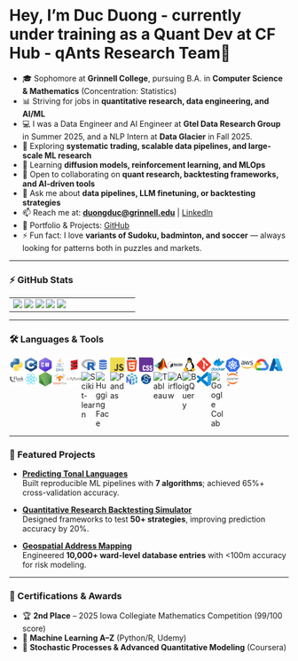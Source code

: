 # Hey, I’m Duc Duong - currently under training as a Quant Dev at CF Hub - qAnts Research Team👋  

- 🎓 Sophomore at **Grinnell College**, pursuing B.A. in **Computer Science & Mathematics** (Concentration: Statistics)  
- 📊 Striving for jobs in **quantitative research, data engineering, and AI/ML**  
- 💻 I was a Data Engineer and AI Engineer at **Gtel Data Research Group** in Summer 2025, and a NLP Intern at **Data Glacier** in Fall 2025.  
- 🔭 Exploring **systematic trading, scalable data pipelines, and large-scale ML research**  
- 🌱 Learning **diffusion models, reinforcement learning, and MLOps**  
- 👯 Open to collaborating on **quant research, backtesting frameworks, and AI-driven tools**  
- 💬 Ask me about **data pipelines, LLM finetuning, or backtesting strategies**  
- 📫 Reach me at: **duongduc@grinnell.edu** | [LinkedIn](https://www.linkedin.com/in/duchduong)  
- 📝 Portfolio & Projects: [GitHub](https://github.com/duongduc388222)  
- ⚡ Fun fact: I love **variants of Sudoku, badminton, and soccer** — always looking for patterns both in puzzles and markets.  

---

### ⚡ GitHub Stats  
<table>
<tr>
  <td width="48%">
    <img src="https://github-readme-stats.vercel.app/api?username=duongduc388222&show_icons=true&hide_border=true&count_private=true" />
    <img src="https://github-readme-stats.vercel.app/api/top-langs/?username=duongduc388222&layout=compact&show_icons=true&hide_border=true" />
    <img src="https://github-readme-streak-stats.herokuapp.com/?user=duongduc388222&hide_border=true" />
    <img src="https://github-profile-trophy.vercel.app/?username=duongduc388222&theme=flat&no-frame=true&margin-w=15" />
    <img src="https://github-readme-activity-graph.vercel.app/graph?username=duongduc388222&bg_color=ffffff&color=000000&line=3b82f6&point=2563eb&area=true&hide_border=true" />
  </td>
</tr>
</table>  

---

### 🛠️ Languages & Tools  

<img align="left" alt="Python" width="26px" src="https://raw.githubusercontent.com/github/explore/master/topics/python/python.png"/>  
<img align="left" alt="C++" width="26px" src="https://raw.githubusercontent.com/github/explore/master/topics/cpp/cpp.png"/>  
<img align="left" alt="C#" width="26px" src="https://raw.githubusercontent.com/github/explore/master/topics/csharp/csharp.png"/>  
<img align="left" alt="Java" width="26px" src="https://raw.githubusercontent.com/github/explore/master/topics/java/java.png"/>  
<img align="left" alt="Scala" width="26px" src="https://raw.githubusercontent.com/github/explore/master/topics/scala/scala.png"/>  
<img align="left" alt="R" width="26px" src="https://raw.githubusercontent.com/github/explore/master/topics/r/r.png"/>  
<img align="left" alt="SQL" width="26px" src="https://raw.githubusercontent.com/github/explore/master/topics/sql/sql.png"/>  
<img align="left" alt="JavaScript" width="26px" src="https://raw.githubusercontent.com/github/explore/master/topics/javascript/javascript.png"/>  
<img align="left" alt="HTML" width="26px" src="https://raw.githubusercontent.com/github/explore/master/topics/html/html.png"/>  
<img align="left" alt="CSS" width="26px" src="https://raw.githubusercontent.com/github/explore/master/topics/css/css.png"/>  
<img align="left" alt="MATLAB" width="26px" src="https://raw.githubusercontent.com/github/explore/master/topics/matlab/matlab.png"/>  
<img align="left" alt="Bash" width="26px" src="https://raw.githubusercontent.com/github/explore/master/topics/bash/bash.png"/>  
<img align="left" alt="Linux" width="26px" src="https://raw.githubusercontent.com/github/explore/master/topics/linux/linux.png"/>  
<img align="left" alt="Git" width="26px" src="https://raw.githubusercontent.com/github/explore/master/topics/git/git.png"/>  
<img align="left" alt="Docker" width="26px" src="https://raw.githubusercontent.com/github/explore/master/topics/docker/docker.png"/>  
<img align="left" alt="Kubernetes" width="26px" src="https://raw.githubusercontent.com/github/explore/master/topics/kubernetes/kubernetes.png"/>  
<img align="left" alt="AWS" width="26px" src="https://raw.githubusercontent.com/github/explore/master/topics/aws/aws.png"/>  
<img align="left" alt="GCP" width="26px" src="https://raw.githubusercontent.com/github/explore/master/topics/google-cloud/google-cloud.png"/>  
<img align="left" alt="Azure" width="26px" src="https://raw.githubusercontent.com/github/explore/master/topics/azure/azure.png"/>  
<img align="left" alt="Flask" width="26px" src="https://raw.githubusercontent.com/github/explore/master/topics/flask/flask.png"/>  
<img align="left" alt="React" width="26px" src="https://raw.githubusercontent.com/github/explore/master/topics/react/react.png"/>  
<img align="left" alt="Node.js" width="26px" src="https://raw.githubusercontent.com/github/explore/master/topics/nodejs/nodejs.png"/>  
<img align="left" alt="TensorFlow" width="26px" src="https://raw.githubusercontent.com/github/explore/master/topics/tensorflow/tensorflow.png"/>  
<img align="left" alt="PyTorch" width="26px" src="https://raw.githubusercontent.com/github/explore/master/topics/pytorch/pytorch.png"/>  
<img align="left" alt="Scikit-learn" width="26px" src="https://avatars.githubusercontent.com/u/365630?v=4"/>  
<img align="left" alt="Hugging Face" width="26px" src="https://avatars.githubusercontent.com/u/25720743?s=200&v=4"/>  
<img align="left" alt="Pandas" width="26px" src="https://upload.wikimedia.org/wikipedia/commons/e/ed/Pandas_logo.svg"/>  
<img align="left" alt="NumPy" width="26px" src="https://raw.githubusercontent.com/github/explore/master/topics/numpy/numpy.png"/>  
<img align="left" alt="SciPy" width="26px" src="https://raw.githubusercontent.com/github/explore/master/topics/scipy/scipy.png"/>  
<img align="left" alt="Tableau" width="26px" src="https://raw.githubusercontent.com/github/explore/master/topics/tableau/tableau.png"/>  
<img align="left" alt="Airflow" width="26px" src="https://upload.wikimedia.org/wikipedia/commons/d/de/AirflowLogo.png"/>  
<img align="left" alt="BigQuery" width="26px" src="https://avatars.githubusercontent.com/u/10639145?s=200&v=4"/>  
<img align="left" alt="Visual Studio Code" width="26px" src="https://raw.githubusercontent.com/github/explore/master/topics/visual-studio-code/visual-studio-code.png"/>  
<img align="left" alt="Google Colab" width="26px" src="https://upload.wikimedia.org/wikipedia/commons/d/d0/Google_Colaboratory_SVG_Logo.svg"/>  
<img align="left" alt="Jupyter Notebook" width="26px" src="https://raw.githubusercontent.com/github/explore/master/topics/jupyter-notebook/jupyter-notebook.png"/>  

<br clear="left"/>  

---

### 🚀 Featured Projects  
- **[Predicting Tonal Languages](https://github.com/duongduc388222/predict-tonal-languages-machine-learning)**  
  Built reproducible ML pipelines with **7 algorithms**; achieved 65%+ cross-validation accuracy.  

- **[Quantitative Research Backtesting Simulator](#)**  
  Designed frameworks to test **50+ strategies**, improving prediction accuracy by 20%.  

- **[Geospatial Address Mapping](#)**  
  Engineered **10,000+ ward-level database entries** with <100m accuracy for risk modeling.  

---

### 📜 Certifications & Awards  
- 🏆 **2nd Place** – 2025 Iowa Collegiate Mathematics Competition (99/100 score)  
- 📜 **Machine Learning A–Z** (Python/R, Udemy)  
- 📜 **Stochastic Processes & Advanced Quantitative Modeling** (Coursera)  
